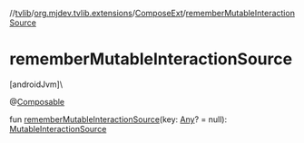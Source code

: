 //[tvlib](../../../index.md)/[org.mjdev.tvlib.extensions](../index.md)/[ComposeExt](index.md)/[rememberMutableInteractionSource](remember-mutable-interaction-source.md)

# rememberMutableInteractionSource

[androidJvm]\

@[Composable](https://developer.android.com/reference/kotlin/androidx/compose/runtime/Composable.html)

fun [rememberMutableInteractionSource](remember-mutable-interaction-source.md)(key: [Any](https://kotlinlang.org/api/latest/jvm/stdlib/kotlin/-any/index.html)? = null): [MutableInteractionSource](https://developer.android.com/reference/kotlin/androidx/compose/foundation/interaction/MutableInteractionSource.html)
